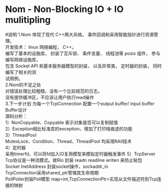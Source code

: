# Nom - Non-Blocking IO + IO mulitipling 
#说明
1.Nom 体现了现代 C++两大风格， 事件回调和采用智能指针进行资源管理。  
开发技术： linux 网络编程， C++。  
编写了基本的设施库， 封装了互斥锁、 条件变量、 线程池等 posix 组件， 参与编写网络设施库，  
包含 Socket API 和基本服务器模型的封装， 以及异常类， 定时器的封装， 同时编写了相关的测  
试用例。  
2.Nom的不足之处  
对错误处理比较粗糙，没有一个比较规范的日志。  
没有提供缓冲区，不应该让用户执行read操作   
3.下一步计划 
  为每一个TcpConnection 配置一个output buffer/ input buffer   
  Buffer设计  
源码分析：             
1）NonCopyable、Copyable 表示对象是否可以复制赋值        
2）Exception相比标准库的exception，增加了打印栈痕迹的功能             
3）ThreadPool                     
   MutexLock、Condition、Thread、ThreadPool 均采用RAII技术                      
4）定时器          
  采用timerfd，可以将fd加入IO复用模型来模拟定时器触发事件
5）TcpServer        
  Tcp协议是一种流模式。故Rio 封装 readn readline writen 来防止粘包         
  Socket InetAddress 封装socket操作，sockaddr_in    
  TcpConnection采用shared_ptr管理其生命周期    
  PollPoller封装Poll模型 map<int,TcpConnectionPtr>实现从文件描述符到Tcp连接的映射     
  

  
  
